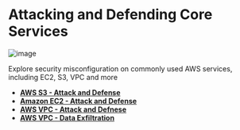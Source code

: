 # Attacking and Defending Core Services

![image](https://github.com/user-attachments/assets/10ba635f-7f07-43d4-9855-29ffd7e6612c)

Explore security misconfiguration on commonly used AWS services, including EC2, S3, VPC and more

- **[AWS S3 - Attack and Defense](aws-s3-attack-defense.md)**
- **[Amazon EC2 - Attack and Defense](aws-ec2-attack-defense.md)**
- **[AWS VPC - Attack and Defnese](aws-vpc-attack-defense.md)**
- **[AWS VPC - Data Exfiltration](aws-vpc-data-exfiltration.md)**
